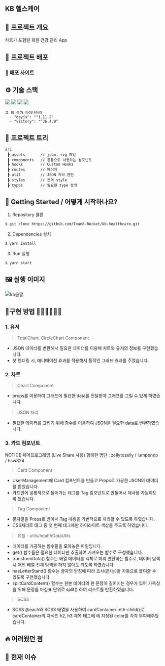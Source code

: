 ## KB 헬스케어

## 📜 프로젝트 개요
차트가 포함된 회원 건강 관리 App

## 🔗 프로젝트 배포

### 🔗 [배포 사이트](https://main--kb-healthcare8.netlify.app)

## ⚙ 기술 스택
  <img src="https://img.shields.io/badge/TypeScript-v4.4.2-blue"/>
  <img src="https://img.shields.io/badge/React-v18.1.0-blue"/>
  <img src="https://img.shields.io/badge/Redux/toolkit-v1.8.1-blue"/>
  <img src="https://img.shields.io/badge/React Router Dom-v6.3.0-blue"/>

```
그 외 추가 라이브러리
  - "dayjs": "^1.11.2"
  - "victory": "^36.4.0"

```

## 🎄 프로젝트 트리

```
src
 ┣ assets       // json, svg 파일
 ┣ components   // 공통으로 사용하는 컴포넌트
 ┣ hooks        // Custom Hooks
 ┣ routes       // 페이지
 ┣ util         // JSON 처리 관련
 ┣ styles       // 전역 style
 ┣ types        // 필요한 type 정의
```

## 📍 Getting Started / 어떻게 시작하나요?

1. Repository 클론
```sh
$ git clone https://github.com/Team8-Rocket/kb-healthcare.git
```

2. Dependencies 설치
```sh
$ yarn install
```

3. Run 실행
```sh
$ yarn start
```

## 🖼 실행 이미지
![kb움짤](https://user-images.githubusercontent.com/79175916/172031073-bcc705c1-1b71-4e0f-a329-54fc69c247ec.gif)


## 🔧구현 방법 🦖🦕🐳🐬🐊🐷
### 1. 유저
> TotalChart, CircleChart Component
  - JSON 데이터를 변환해서 필요한 데이터를 이용해 차트와 유저의 정보를 구현했습니다.
  - 첫 렌더링 시, 애니메이션 효과를 적용해서 동적인 그래프 효과를 주었습니다.

### 2. 차트
> Chart Component
  - props를 이용하여 그래프에 필요한 data를 전달받아 그래프를 그릴 수 있게 하였습니다.

> JSON 처리
  - 필요한 데이터를 그리기 위해 함수를 이용하여 JSON을 필요한 data로 변환하였습니다.


### 3. 카드 컴포넌트 
NOTICE
페어프로그래밍 (Live Share 사용) 함께한 명단 : zellytozelly / lumpenop / hsw824

> Card Component
  - UserManagement에 Card 컴포넌트를 만들고 Props로 가공한 JSON의 데이터를 받았습니다.
  - 카드안에 공통적으로 들어가는 태그를 Tag 컴포넌트로 만들어서 재사용 가능하도록 했습니다.

> Tag Component
  - 문자열을 Props로 받아서 Tag 내용을 가변적으로 처리할 수 있도록 하였습니다.
  - CSS처리로 태그 중 첫 번째 태그에만 하이라이트 색상을 주도록 하였습니다.

> 유틸 - utils/healthDataUtils 
  - 데이터를 가공하는 함수들을 모아놓은 파일입니다.
  - get() 함수들은 필요한 데이터만 추출하여 가져오는 함수로 구성했습니다.
  - transformData() 함수는 배열 데이터를 객체로 미리 변환하는 함수로, 데이터 탐색 시 매번 배열 전체 탐색을 하지 않아도 되도록 하였습니다.
  - hasLetterStand() 함수는 글자의 받침에 따라 조사(은/는)을 자동으로 붙여줄 수 있도록 구현했습니다.
  - splitCardContent() 함수는 원본 데이터의 한 문장이 길어지는 경우가 있어 가독성을 위해 문장을 마침표 단위로 split() 하여 리스트를 반환하였습니다.

> SCSS
  - SCSS @each와 SCSS 배열을 사용하여 cardContainer::nth-child()로 cardContainer의 자식인 h2, h3 제목 태그에 에 지정된 color를 각각 부여해주었습니다. 



## 🔥 어려웠던 점


## 💎 현재 이슈

